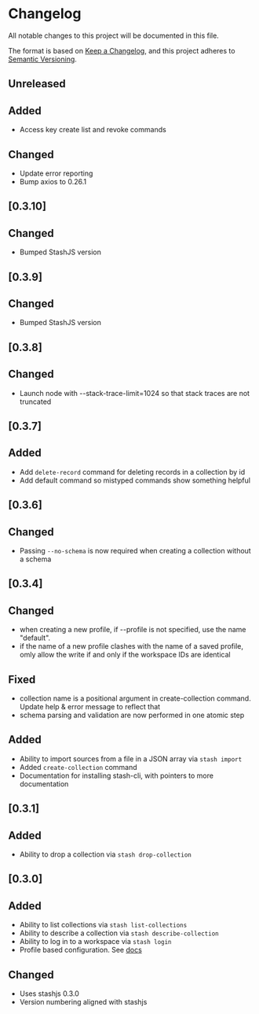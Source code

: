 # Changelog

All notable changes to this project will be documented in this file.

The format is based on [Keep a Changelog](https://keepachangelog.com/en/1.0.0/),
and this project adheres to [Semantic Versioning](https://semver.org/spec/v2.0.0.html).

## Unreleased

## Added

- Access key create list and revoke commands

## Changed

- Update error reporting
- Bump axios to 0.26.1

## [0.3.10]

## Changed

- Bumped StashJS version

## [0.3.9]

## Changed

- Bumped StashJS version

## [0.3.8]

## Changed

- Launch node with --stack-trace-limit=1024 so that stack traces are not truncated

## [0.3.7]

## Added

- Add `delete-record` command for deleting records in a collection by id
- Add default command so mistyped commands show something helpful

## [0.3.6]

## Changed

- Passing `--no-schema` is now required when creating a collection without a schema

## [0.3.4]

## Changed

- when creating a new profile, if --profile is not specified, use the name "default".
- if the name of a new profile clashes with the name of a saved profile, omly allow the write if and only if the workspace IDs are identical

## Fixed

- collection name is a positional argument in create-collection command. Update help & error message to reflect that
- schema parsing and validation are now performed in one atomic step

## Added

- Ability to import sources from a file in a JSON array via `stash import`
- Added `create-collection` command
- Documentation for installing stash-cli, with pointers to more documentation

## [0.3.1]

## Added

- Ability to drop a collection via `stash drop-collection`

## [0.3.0]

## Added

- Ability to list collections via `stash list-collections`
- Ability to describe a collection via `stash describe-collection`
- Ability to log in to a workspace via `stash login`
- Profile based configuration. See [docs](https://docs.cipherstash.com/reference/client-configuration.html)

## Changed

- Uses stashjs 0.3.0
- Version numbering aligned with stashjs
